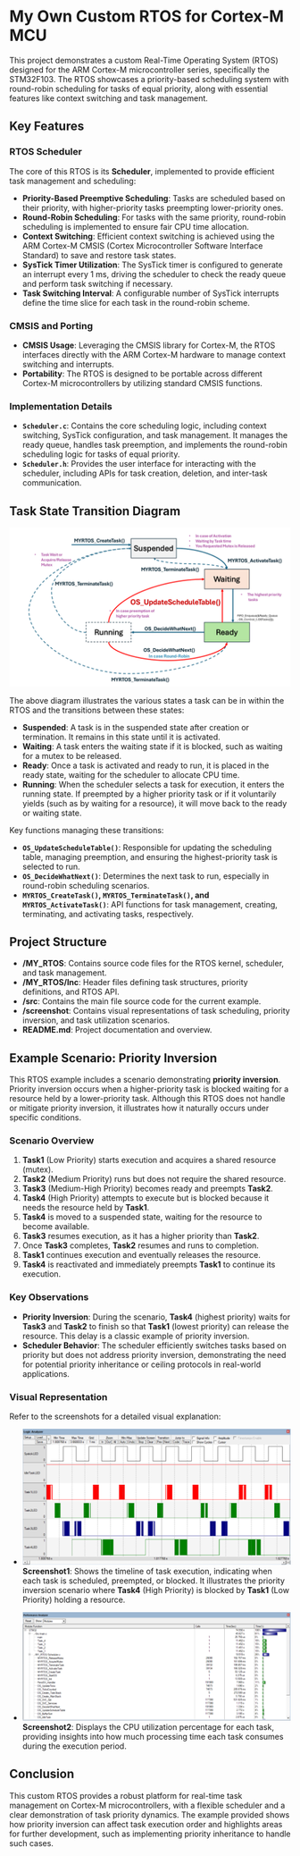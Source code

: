 # My Own Custom RTOS for Cortex-M MCU

This project demonstrates a custom Real-Time Operating System (RTOS) designed for the ARM Cortex-M microcontroller series, specifically the STM32F103. The RTOS showcases a priority-based scheduling system with round-robin scheduling for tasks of equal priority, along with essential features like context switching and task management.

## Key Features

### RTOS Scheduler

The core of this RTOS is its **Scheduler**, implemented to provide efficient task management and scheduling:

- **Priority-Based Preemptive Scheduling**: Tasks are scheduled based on their priority, with higher-priority tasks preempting lower-priority ones.
- **Round-Robin Scheduling**: For tasks with the same priority, round-robin scheduling is implemented to ensure fair CPU time allocation.
- **Context Switching**: Efficient context switching is achieved using the ARM Cortex-M CMSIS (Cortex Microcontroller Software Interface Standard) to save and restore task states.
- **SysTick Timer Utilization**: The SysTick timer is configured to generate an interrupt every 1 ms, driving the scheduler to check the ready queue and perform task switching if necessary.
- **Task Switching Interval**: A configurable number of SysTick interrupts define the time slice for each task in the round-robin scheme.

### CMSIS and Porting

- **CMSIS Usage**: Leveraging the CMSIS library for Cortex-M, the RTOS interfaces directly with the ARM Cortex-M hardware to manage context switching and interrupts.
- **Portability**: The RTOS is designed to be portable across different Cortex-M microcontrollers by utilizing standard CMSIS functions.

### Implementation Details

- **`Scheduler.c`**: Contains the core scheduling logic, including context switching, SysTick configuration, and task management. It manages the ready queue, handles task preemption, and implements the round-robin scheduling logic for tasks of equal priority.
- **`Scheduler.h`**: Provides the user interface for interacting with the scheduler, including APIs for task creation, deletion, and inter-task communication.

## Task State Transition Diagram

![Task State Transition Diagram](screenshots/Diagram.PNG)

The above diagram illustrates the various states a task can be in within the RTOS and the transitions between these states:

- **Suspended**: A task is in the suspended state after creation or termination. It remains in this state until it is activated.
- **Waiting**: A task enters the waiting state if it is blocked, such as waiting for a mutex to be released.
- **Ready**: Once a task is activated and ready to run, it is placed in the ready state, waiting for the scheduler to allocate CPU time.
- **Running**: When the scheduler selects a task for execution, it enters the running state. If preempted by a higher priority task or if it voluntarily yields (such as by waiting for a resource), it will move back to the ready or waiting state.

Key functions managing these transitions:
- **`OS_UpdateScheduleTable()`**: Responsible for updating the scheduling table, managing preemption, and ensuring the highest-priority task is selected to run.
- **`OS_DecideWhatNext()`**: Determines the next task to run, especially in round-robin scheduling scenarios.
- **`MYRTOS_CreateTask()`, `MYRTOS_TerminateTask()`, and `MYRTOS_ActivateTask()`**: API functions for task management, creating, terminating, and activating tasks, respectively.

## Project Structure

- **/MY_RTOS**: Contains source code files for the RTOS kernel, scheduler, and task management.
- **/MY_RTOS/Inc**: Header files defining task structures, priority definitions, and RTOS API.
- **/src**: Contains the main file source code for the current example.
- **/screenshot**: Contains visual representations of task scheduling, priority inversion, and task utilization scenarios.
- **README.md**: Project documentation and overview.

## Example Scenario: Priority Inversion

This RTOS example includes a scenario demonstrating **priority inversion**. Priority inversion occurs when a higher-priority task is blocked waiting for a resource held by a lower-priority task. Although this RTOS does not handle or mitigate priority inversion, it illustrates how it naturally occurs under specific conditions.

### Scenario Overview

1. **Task1** (Low Priority) starts execution and acquires a shared resource (mutex).
2. **Task2** (Medium Priority) runs but does not require the shared resource.
3. **Task3** (Medium-High Priority) becomes ready and preempts **Task2**.
4. **Task4** (High Priority) attempts to execute but is blocked because it needs the resource held by **Task1**.
5. **Task4** is moved to a suspended state, waiting for the resource to become available.
6. **Task3** resumes execution, as it has a higher priority than **Task2**.
7. Once **Task3** completes, **Task2** resumes and runs to completion.
8. **Task1** continues execution and eventually releases the resource.
9. **Task4** is reactivated and immediately preempts **Task1** to continue its execution.

### Key Observations

- **Priority Inversion**: During the scenario, **Task4** (highest priority) waits for **Task3** and **Task2** to finish so that **Task1** (lowest priority) can release the resource. This delay is a classic example of priority inversion.
- **Scheduler Behavior**: The scheduler efficiently switches tasks based on priority but does not address priority inversion, demonstrating the need for potential priority inheritance or ceiling protocols in real-world applications.

### Visual Representation

Refer to the screenshots for a detailed visual explanation:

- ![Task Scheduling and Priority Inversion](screenshots/Screenshot1.png)  
  **Screenshot1**: Shows the timeline of task execution, indicating when each task is scheduled, preempted, or blocked. It illustrates the priority inversion scenario where **Task4** (High Priority) is blocked by **Task1** (Low Priority) holding a resource.

- ![Tasks CPU Utilization](screenshots/Screenshot2.png)  
  **Screenshot2**: Displays the CPU utilization percentage for each task, providing insights into how much processing time each task consumes during the execution period.

## Conclusion

This custom RTOS provides a robust platform for real-time task management on Cortex-M microcontrollers, with a flexible scheduler and a clear demonstration of task priority dynamics. The example provided shows how priority inversion can affect task execution order and highlights areas for further development, such as implementing priority inheritance to handle such cases.
